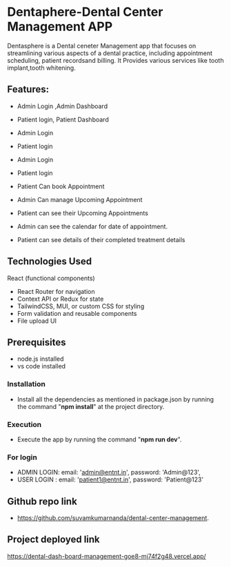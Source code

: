 
# Dentaphere-Dental Center Management APP
Dentasphere is a Dental ceneter Management app that focuses on streamlining various aspects of a dental practice, including appointment scheduling, patient recordsand billing. 
It Provides various services like tooth implant,tooth whitening.


## Features:

- Admin Login ,Admin Dashboard
- Patient login, Patient Dashboard

- Admin Login 
- Patient login

- Admin Login 
- Patient login

- Patient Can book Appointment
- Admin Can manage Upcoming Appointment
- Patient can see their Upcoming Appointments
- Admin can see the calendar for date of appointment.
- Patient can see details of  their completed treatment details

## Technologies Used
React (functional components)
- React Router for navigation
- Context API or Redux for state
- TailwindCSS, MUI, or custom CSS for styling
- Form validation and reusable components
- File upload UI
## Prerequisites
- node.js installed
- vs code installed
### Installation
- Install all the dependencies as mentioned in package.json by running the command
         "**npm install**" at the project directory.
### Execution
- Execute the app by running the command "**npm run dev**".
### For login
- ADMIN LOGIN: email: 'admin@entnt.in',
        password: 'Admin@123',
- USER LOGIN : email: 'patient1@entnt.in',
    password: 'Patient@123'
   
## Github repo link
- https://github.com/suvamkumarnanda/dental-center-management.
## Project deployed link
https://dental-dash-board-management-goe8-mj74f2g48.vercel.app/
